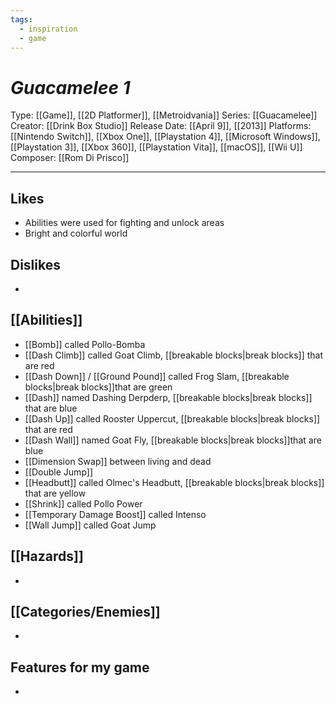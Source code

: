 ```yaml
---
tags:
  - inspiration
  - game
---
```

# _Guacamelee 1_

Type: [[Game]], [[2D Platformer]], [[Metroidvania]]
Series: [[Guacamelee]]
Creator: [[Drink Box Studio]]
Release Date: [[April 9]], [[2013]]
Platforms: [[Nintendo Switch]], [[Xbox One]], [[Playstation 4]], [[Microsoft Windows]], [[Playstation 3]], [[Xbox 360]], [[Playstation Vita]], [[macOS]], [[Wii U]]
Composer: [[Rom Di Prisco]]

----





## Likes
* Abilities were used for fighting and unlock areas
* Bright and colorful world


## Dislikes
* 

## [[Abilities]]
* [[Bomb]] called Pollo-Bomba
* [[Dash Climb]] called Goat Climb, [[breakable blocks|break blocks]] that are red
* [[Dash Down]] / [[Ground Pound]] called Frog Slam, [[breakable blocks|break blocks]]that are green
* [[Dash]] named Dashing Derpderp, [[breakable blocks|break blocks]] that are blue
* [[Dash Up]] called Rooster Uppercut, [[breakable blocks|break blocks]] that are red
* [[Dash Wall]] named Goat Fly, [[breakable blocks|break blocks]]that are blue
* [[Dimension Swap]] between living and dead
* [[Double Jump]]
* [[Headbutt]] called Olmec's Headbutt, [[breakable blocks|break blocks]] that are yellow
* [[Shrink]] called Pollo Power
* [[Temporary Damage Boost]] called Intenso
* [[Wall Jump]] called Goat Jump

## [[Hazards]]
* 

## [[Categories/Enemies]]
* 

## Features for my game
* 